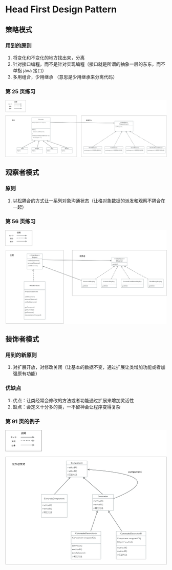 # Head First Design Pattern

## 策略模式
### 用到的原则
1. 将变化和不变化的地方找出来，分离
2. 针对接口编程，而不是针对实现编程（接口就是所谓的抽象一层的东东，而不单指 java 接口）
3. 多用组合，少用继承 （意思是少用继承来分离代码）

### 第 25 页练习
![p25](./head-first-pratice-p25.png)


## 观察者模式
### 原则
1. 以松耦合的方式让一系列对象沟通状态（让格对象数据的派发和观察不耦合在一起）

### 第 56 页练习
![p56](./head-first-pratice-p56.png)


## 装饰者模式
### 用到的新原则
1. 对扩展开放，对修改关闭（让基本的数据不变，通过扩展让类增加功能或者加强原有功能）

### 优缺点
1. 优点：让类经常会修改的方法或者功能通过扩展来增加灵活性
2. 缺点：会定义十分多的类，一不留神会让程序变得复杂

### 第 91 页的例子
![p91](./head-first-pratice-p91.png)